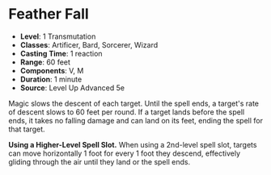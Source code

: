 # Feather Fall

- **Level**: 1 Transmutation
- **Classes**: Artificer, Bard, Sorcerer, Wizard
- **Casting Time**: 1 reaction
- **Range**: 60 feet
- **Components**: V, M
- **Duration**: 1 minute
- **Source**: Level Up Advanced 5e

Magic slows the descent of each target. Until the spell ends, a target's rate of descent slows to 60 feet per round. If a target lands before the spell ends, it takes no falling damage and can land on its feet, ending the spell for that target.

**Using a Higher-Level Spell Slot.** When using a 2nd-level spell slot, targets can move horizontally 1 foot for every 1 foot they descend, effectively gliding through the air until they land or the spell ends.
